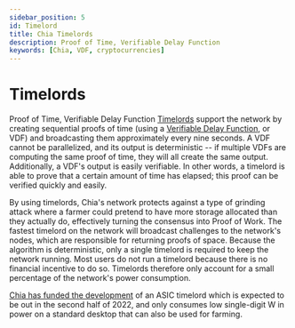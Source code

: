 ```yaml
---
sidebar_position: 5
id: Timelord
title: Chia Timelords
description: Proof of Time, Verifiable Delay Function
keywords: [Chia, VDF, cryptocurrencies]
---
```


# Timelords
Proof of Time, Verifiable Delay Function
[Timelords](https://docs.chia.net/docs/02architecture/p2p-system#timelords) support the network by creating sequential proofs of time (using a [Verifiable Delay Function](https://docs.chia.net/docs/03consensus/vdfs), or VDF) and broadcasting them approximately every nine seconds. A VDF cannot be parallelized, and its output is deterministic -- if multiple VDFs are computing the same proof of time, they will all create the same output. Additionally, a VDF's output is easily verifiable. In other words, a timelord is able to prove that a certain amount of time has elapsed; this proof can be verified quickly and easily.

By using timelords, Chia's network protects against a type of grinding attack where a farmer could pretend to have more storage allocated than they actually do, effectively turning the consensus into Proof of Work. The fastest timelord on the network will broadcast challenges to the network's nodes, which are responsible for returning proofs of space. Because the algorithm is deterministic, only a single timelord is required to keep the network running. Most users do not run a timelord because there is no financial incentive to do so. Timelords therefore only account for a small percentage of the network's power consumption.

[Chia has funded the development](https://www.businesswire.com/news/home/20211013005324/en/Chia-Partners-With-Supranational-to-Create-Industry-Leading-Proof-of-Space-Time-Security) of an ASIC timelord which is expected to be out in the second half of 2022, and only consumes low single-digit W in power on a standard desktop that can also be used for farming.
